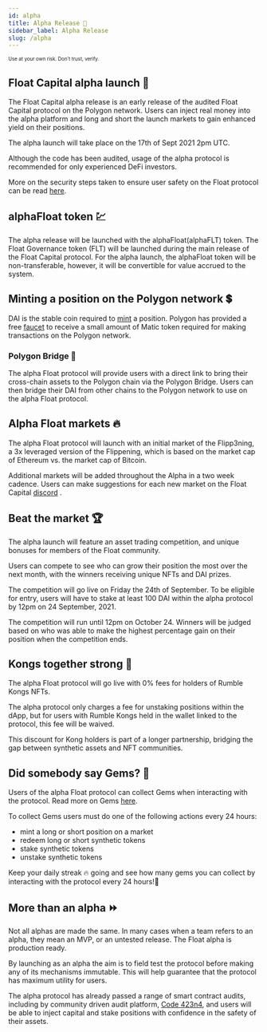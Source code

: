 ```yaml
---
id: alpha
title: Alpha Release 🧪
sidebar_label: Alpha Release
slug: /alpha
---
```


<sub><sup> Use at your own risk. Don't trust, verify. </sup></sub>

## Float Capital alpha launch 🥳

The Float Capital alpha release is an early release of the audited Float Capital protocol on the Polygon network. Users can inject real money into the alpha platform and long and short the launch markets to gain enhanced yield on their positions.

The alpha launch will take place on the 17th of Sept 2021 2pm UTC.

Although the code has been audited, usage of the alpha protocol is recommended for only experienced DeFi investors.

More on the security steps taken to ensure user safety on the Float protocol can be read [here](/docs/security).

## alphaFloat token :chart:

The alpha release will be launched with the alphaFloat(alphaFLT) token. The Float Governance token (FLT) will be launched during the main release of the Float Capital protocol.
For the alpha launch, the alphaFloat token will be non-transferable, however, it will be convertible for value accrued to the system.

## Minting a position on the Polygon network :heavy_dollar_sign:

DAI is the stable coin required to [mint](/docs/mint) a position. Polygon has provided a free [faucet](https://matic.supply/) to receive a small amount of Matic token required for making transactions on the Polygon network.

### Polygon Bridge :bridge_at_night:

The alpha Float protocol will provide users with a direct link to bring their cross-chain assets to the Polygon chain via the Polygon Bridge. Users can then bridge their DAI from other chains to the Polygon network to use on the alpha Float protocol.

## Alpha Float markets :fire:

The alpha Float protocol will launch with an initial market of the Flipp3ning, a 3x leveraged version of the Flippening, which is based on the market cap of Ethereum vs. the market cap of Bitcoin.

Additional markets will be added throughout the Alpha in a two week cadence. Users can make suggestions for each new market on the Float Capital [discord](https://discord.gg/yyrHVeDd) .

## Beat the market :trophy:

The alpha launch will feature an asset trading competition, and unique bonuses for members of the Float community.

Users can compete to see who can grow their position the most over the next month, with the winners receiving unique NFTs and DAI prizes.

The competition will go live on Friday the 24th of September. To be eligible for entry, users will have to stake at least 100 DAI within the alpha protocol by 12pm on 24 September, 2021.

The competition will run until 12pm on October 24. Winners will be judged based on who was able to make the highest percentage gain on their position when the competition ends.

## Kongs together strong :gorilla:

The alpha Float protocol will go live with 0% fees for holders of Rumble Kongs NFTs.

The alpha protocol only charges a fee for unstaking positions within the dApp, but for users with Rumble Kongs held in the wallet linked to the protocol, this fee will be waived.

This discount for Kong holders is part of a longer partnership, bridging the gap between synthetic assets and NFT communities.

## Did somebody say Gems? 💠

Users of the alpha Float protocol can collect Gems when interacting with the protocol. Read more on Gems [here](/docs/gems).

To collect Gems users must do one of the following actions every 24 hours:

- mint a long or short position on a market
- redeem long or short synthetic tokens
- stake synthetic tokens
- unstake synthetic tokens

Keep your daily streak :fire: going and see how many gems you can collect by interacting with the protocol every 24 hours!💠

## More than an alpha :fast_forward:

Not all alphas are made the same. In many cases when a team refers to an alpha, they mean an MVP, or an untested release. The Float alpha is production ready.

By launching as an alpha the aim is to field test the protocol before making any of its mechanisms immutable. This will help guarantee that the protocol has maximum utility for users.

The alpha protocol has already passed a range of smart contract audits, including by community driven audit platform, [Code 423n4](https://code423n4.com/), and users will be able to inject capital and stake positions with confidence in the safety of their assets.
